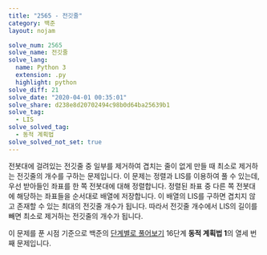 ```yaml
---
title: "2565 - 전깃줄"
category: 백준
layout: nojam

solve_num: 2565
solve_name: 전깃줄
solve_lang:
  name: Python 3
  extension: .py
  highlight: python
solve_diff: 21
solve_date: "2020-04-01 00:35:01"
solve_share: d238e8d20702494c98b0d64ba25639b1
solve_tag:
  - LIS
solve_solved_tag:
  - 동적 계획법
solve_solved_not_set: true
---
```


전봇대에 걸려있는 전깃줄 중 일부를 제거하여 겹치는 줄이 없게 만들 때 최소로 제거하는 전깃줄의 개수를 구하는 문제입니다. 이 문제는 정렬과 LIS를 이용하여 풀 수 있는데, 우선 받아들인 좌표를 한 쪽 전봇대에 대해 정렬합니다. 정렬된 좌표 중 다른 쪽 전봇대에 해당하는 좌표들을 순서대로 배열에 저장합니다. 이 배열의 LIS를 구하면 겹치지 않고 존재할 수 있는 최대의 전깃줄 개수가 됩니다. 따라서 전깃줄 개수에서 LIS의 길이를 빼면 최소로 제거하는 전깃줄의 개수가 됩니다.

이 문제를 푼 시점 기준으로 백준의 [단계별로 풀어보기](http://noj.am/p/s) 16단계 **동적 계획법 1**의 열세 번째 문제입니다.
